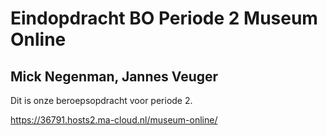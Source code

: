 # Eindopdracht BO Periode 2 Museum Online
## Mick Negenman, Jannes Veuger

Dit is onze beroepsopdracht voor periode 2.

https://36791.hosts2.ma-cloud.nl/museum-online/
